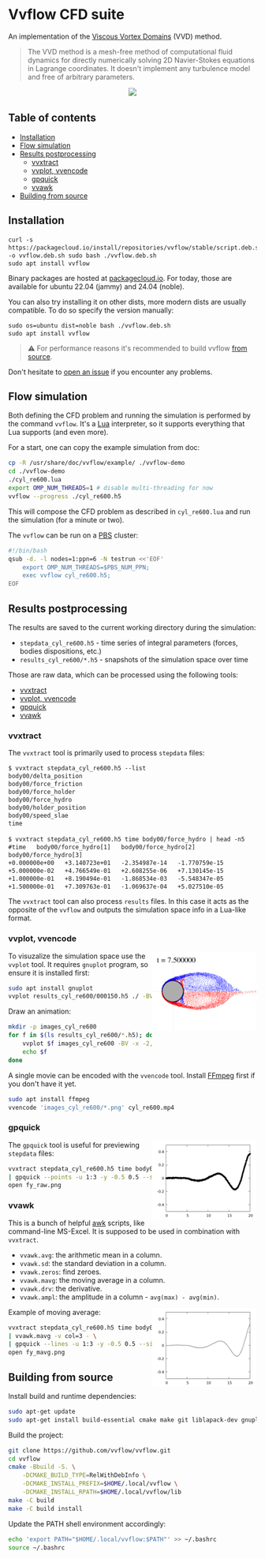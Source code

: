 # Vvflow CFD suite

[vvd-wiki]: https://en.wikipedia.org/wiki/Viscous_vortex_domains_method
[pbs-wiki]: https://en.wikipedia.org/wiki/Portable_Batch_System
[issue]: https://github.com/vvflow/vvflow/issues/new
[lua]: https://learnxinyminutes.com/docs/lua/
[awk]: https://man7.org/linux/man-pages/man1/awk.1p.html
[ffmpeg]: https://ffmpeg.org/about.html
[packagecloud]: https://packagecloud.io/vvflow/stable

An implementation of the [Viscous Vortex Domains][vvd-wiki] (VVD) method.

> The VVD method is a mesh-free method of computational fluid dynamics
> for directly numerically solving 2D Navier-Stokes equations in Lagrange
> coordinates. It doesn't implement any turbulence model and free of
> arbitrary parameters.

<p align="center">
    <img src="readme-pics/example.png" height="350px">
</p>

## Table of contents

* [Installation](#installation)
* [Flow simulation](#flow-simulation)
* [Results postprocessing](#results-postprocessing)
    * [vvxtract](#vvxtract)
    * [vvplot, vvencode](#vvplot-vvencode)
    * [gpquick](#gpquick)
    * [vvawk](#vvawk)
* [Building from source](#building-from-source)

## Installation

```
curl -s https://packagecloud.io/install/repositories/vvflow/stable/script.deb.sh -o vvflow.deb.sh sudo bash ./vvflow.deb.sh
sudo apt install vvflow
```

Binary packages are hosted at [packagecloud.io][packagecloud]. For
today, those are available for ubuntu 22.04 (jammy) and 24.04 (noble).

You can also try installing it on other dists, more modern dists are
usually compatible. To do so specify the version manually:

```
sudo os=ubuntu dist=noble bash ./vvflow.deb.sh
sudo apt install vvflow
```

> ⚠️ For performance reasons it's recommended to build vvflow
> [from source](#building-from-source).

Don't hesitate to [open an issue][issue] if you encounter any problems.

## Flow simulation

Both defining the CFD problem and running the simulation is performed by
the command `vvflow`. It's a [Lua][lua] interpreter, so it supports
everything that Lua supports (and even more).

For a start, one can copy the example simulation from doc:

```bash
cp -R /usr/share/doc/vvflow/example/ ./vvflow-demo
cd ./vvflow-demo
./cyl_re600.lua
export OMP_NUM_THREADS=1 # disable multi-threading for now
vvflow --progress ./cyl_re600.h5
```

This will compose the CFD problem as described in `cyl_re600.lua`
and run the simulation (for a minute or two).

The `vvflow` can be run on a [PBS][pbs-wiki] cluster:

```bash
#!/bin/bash
qsub -d. -l nodes=1:ppn=6 -N testrun <<'EOF'
    export OMP_NUM_THREADS=$PBS_NUM_PPN;
    exec vvflow cyl_re600.h5;
EOF
```

## Results postprocessing

The results are saved to the current working directory during the simulation:

* `stepdata_cyl_re600.h5` - time series of integral parameters (forces, bodies dispositions, etc.)
* `results_cyl_re600/*.h5` - snapshots of the simulation space over time

Those are raw data, which can be processed using the following tools:

* [vvxtract](#vvxtract)
* [vvplot, vvencode](#vvplot-vvencode)
* [gpquick](#gpquick)
* [vvawk](#vvawk)

### vvxtract

The `vvxtract` tool is primarily used to process `stepdata` files:

```console
$ vvxtract stepdata_cyl_re600.h5 --list
body00/delta_position
body00/force_friction
body00/force_holder
body00/force_hydro
body00/holder_position
body00/speed_slae
time

$ vvxtract stepdata_cyl_re600.h5 time body00/force_hydro | head -n5
#time   body00/force_hydro[1]   body00/force_hydro[2]   body00/force_hydro[3]
+0.000000e+00   +3.140723e+01   -2.354987e-14   -1.770759e-15
+5.000000e-02   +4.766549e-01   +2.608255e-06   +7.130145e-15
+1.000000e-01   +8.190494e-01   -1.868534e-03   -5.548347e-05
+1.500000e-01   +7.309763e-01   -1.069637e-04   +5.027510e-05
```

The `vvxtract` tool can also process `results` files. In this case it
acts as the opposite of the `vvflow` and outputs the simulation space
info in a Lua-like format.

### vvplot, vvencode

<img align="right" height="160px" src="readme-pics/000150.png">

To visuzalize the simulation space use the `vvplot` tool.
It requires `gnuplot` program, so ensure it is installed first:

```bash
sudo apt install gnuplot
vvplot results_cyl_re600/000150.h5 ./ -BV -x -1,4 --size 480x360
```

Draw an animation:

```bash
mkdir -p images_cyl_re600
for f in $(ls results_cyl_re600/*.h5); do
    vvplot $f images_cyl_re600 -BV -x -2,20
    echo $f
done
```

A single movie can be encoded with the `vvencode` tool.
Install [FFmpeg][ffmpeg] first if you don't have it yet.

```bash
sudo apt install ffmpeg
vvencode 'images_cyl_re600/*.png' cyl_re600.mp4
```

### gpquick

<img align="right" height="160px" src="readme-pics/fy_raw.png">

The `gpquick` tool is useful for previewing `stepdata` files:

```bash
vvxtract stepdata_cyl_re600.h5 time body00/force_holder \
| gpquick --points -u 1:3 -y -0.5 0.5 --size 480 360 -o fy_raw.png;
open fy_raw.png
```

### vvawk

This is a bunch of helpful [awk] scripts, like command-line MS-Excel.
It is supposed to be used in combination with `vvxtract`.

 - `vvawk.avg`: the arithmetic mean in a column.
 - `vvawk.sd`: the standard deviation in a column.
 - `vvawk.zeros`: find zeroes.
 - `vvawk.mavg`: the moving average in a column.
 - `vvawk.drv`: the derivative.
 - `vvawk.ampl`: the amplitude in a column - `avg(max) - avg(min)`.

<img align="right" height="160px" src="readme-pics/fy_mavg.png">

Example of moving average:

```bash
vvxtract stepdata_cyl_re600.h5 time body00/force_holder \
| vvawk.mavg -v col=3 - \
| gpquick --lines -u 1:3 -y -0.5 0.5 --size 480 360 -o fy_mavg.png;
open fy_mavg.png
```

## Building from source

Install build and runtime dependencies:

```bash
sudo apt-get update
sudo apt-get install build-essential cmake make git liblapack-dev gnuplot
```

Build the project:

```bash
git clone https://github.com/vvflow/vvflow.git
cd vvflow
cmake -Bbuild -S. \
    -DCMAKE_BUILD_TYPE=RelWithDebInfo \
    -DCMAKE_INSTALL_PREFIX=$HOME/.local/vvflow \
    -DCMAKE_INSTALL_RPATH=$HOME/.local/vvflow/lib
make -C build
make -C build install
```

Update the PATH shell environment accordingly:

```bash
echo 'export PATH="$HOME/.local/vvflow:$PATH"' >> ~/.bashrc
source ~/.bashrc
```
